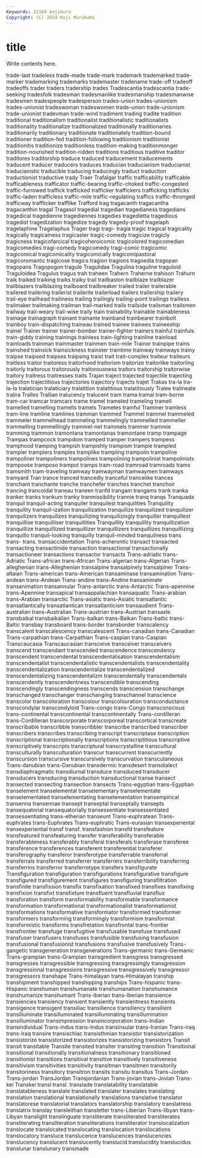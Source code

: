 ```yaml
---
Keywords: 31160 kojimura
Copyright: (C) 2024 Koji Murakami
---
```


# title

Write contents here.



 trade-last tradeless trade-made trade-mark trademark trademarked trade-marker trademarking
trademarks trademaster tradename trade-off tradeoff tradeoffs trader traders tradership trades
Tradescantia tradescantia trade-seeking tradesfolk tradesman tradesmanlike tradesmanship tradesmanwise tradesmen tradespeople
tradesperson trades-union trades-unionism trades-unionist tradeswoman tradeswomen trade-union trade-unionism trade-unionist tradevman
trade-wind tradiment trading tradite tradition traditional traditionalism traditionalist traditionalistic traditionalists
traditionality traditionalize traditionalized traditionally traditionaries traditionarily traditionary traditionate traditionately tradition-bound
traditioner tradition-fed tradition-following traditionism traditionist traditionitis traditionize traditionless tradition-making traditionmonger
tradition-nourished tradition-ridden traditions traditious traditive traditor traditores traditorship traduce traduced
traducement traducements traducent traducer traducers traduces traducian traducianism traducianist traducianistic
traducible traducing traducingly traduct traduction traductionist traductive trady Traer Trafalgar
traffic trafficability trafficable trafficableness trafficator traffic-bearing traffic-choked traffic-congested traffic-furrowed traffick
trafficked trafficker traffickers trafficking trafficks traffic-laden trafficless traffic-mile traffic-regulating traffics
traffic-thronged trafficway trafflicker trafflike Trafford trag tragacanth tragacantha tragacanthin tragal
Tragasol tragedial tragedian tragedianess tragedians tragedical tragedienne tragediennes tragedies tragedietta
tragedious tragedist tragedization tragedize tragedy tragedy-proof tragelaph tragelaphine Tragelaphus Trager
tragi tragi- tragia tragic tragical tragicality tragically tragicalness tragicaster tragic-comedy
tragicize tragicly tragicness tragicofarcical tragicoheroicomic tragicolored tragicomedian tragicomedies tragi-comedy tragicomedy
tragi-comic tragicomic tragicomical tragicomicality tragicomically tragicomipastoral tragicoromantic tragicose tragics tragion
tragions tragoedia tragopan tragopans Tragopogon tragule Tragulidae Tragulina traguline traguloid
Traguloidea Tragulus tragus trah traheen Trahern Traherne trahison Trahurn traik
traiked traiking traiks traiky trail trailbaston trailblaze trailblazer trailblazers trailblazing
trailboard trailbreaker trailed trailer trailerable trailered trailering trailerist trailerite trailerload
trailers trailership trailery trail-eye trailhead trailiness trailing trailingly trailing-point trailings
trailless trailmaker trailmaking trailman trail-marked trails trailside trailsman trailsmen trailway
trail-weary trail-wise traily train trainability trainable trainableness trainage trainagraph trainant
trainante trainband trainbearer trainbolt trainboy train-dispatching traineau trained trainee trainees
traineeship trainel Trainer trainer trainer-bomber trainer-fighter trainers trainful trainfuls train-giddy
training trainings trainless train-lighting trainline trainload trainloads trainman trainmaster trainmen
train-mile Trainor trainpipe trains trainshed trainsick trainsickness trainster traintime trainway
trainways trainy traipse traipsed traipses traipsing traist trait trait-complex traiteur
traiteurs traitless traitor traitoress traitorhood traitorism traitorize traitorlike traitorling traitorly
traitorous traitorously traitorousness traitors traitorship traitorwise traitory traitress traitresses traits
Trajan traject trajected trajectile trajecting trajection trajectitious trajectories trajectory trajects
trajet Trakas tra-la tra-la-la tralatician tralaticiary tralatition tralatitious tralatitiously Tralee
tralineate tralira Tralles Trallian tralucency tralucent tram trama tramal tram-borne
tram-car tramcar tramcars trame tramel trameled trameling tramell tramelled tramelling
tramells tramels Trametes tramful Traminer tramless tram-line tramline tramlines tramman
trammed Trammel trammel trammeled trammeler trammelhead trammeling trammelingly trammelled trammeller
trammelling trammellingly trammel-net trammels trammer trammie tramming trammon tramontana tramontanas
tramontane tramp trampage Trampas trampcock trampdom tramped tramper trampers trampess
tramphood tramping trampish trampishly trampism trample trampled trampler tramplers tramples
tramplike trampling trampolin trampoline trampoliner trampoliners trampolines trampolining trampolinist trampolinists
trampoose tramposo trampot tramps tram-road tramroad tramroads trams tramsmith tram-traveling
tramway tramwayman tramwaymen tramways tramyard Tran trance tranced trancedly tranceful
trancelike trances tranchant tranchante tranche tranchefer tranches tranchet tranchoir trancing
trancoidal traneau traneen tranfd trangam trangams trank tranka tranker tranks
trankum tranky tranmissibility trannie tranq tranqs Tranquada tranquil tranquil-acting tranquiler
tranquilest tranquilities Tranquility tranquility tranquil-ization tranquilization tranquilize tranquilized tranquilizer tranquilizers
tranquilizes tranquilizing tranquilizingly tranquiller tranquillest tranquillise tranquilliser tranquillities Tranquillity tranquillity
tranquillization tranquillize tranquillized tranquillizer tranquillizers tranquillizes tranquillizing tranquillo tranquil-looking tranquilly
tranquil-minded tranquilness trans trans- trans. transaccidentation Trans-acherontic transact transacted transacting
transactinide transaction transactional transactionally transactioneer transactions transactor transacts Trans-adriatic trans-Adriatic
Trans-african trans-African Trans-algerian trans-Algerian Trans-alleghenian trans-Alleghenian transalpine transalpinely transalpiner Trans-altaian
Trans-american trans-American transaminase transamination Trans-andean trans-Andean Trans-andine trans-Andine transanimate transanimation
transannular Trans-antarctic trans-Antarctic Trans-apennine trans-Apennine transapical transappalachian transaquatic Trans-arabian trans-Arabian
transarctic Trans-asiatic trans-Asiatic transatlantic transatlantically transatlantican transatlanticism transaudient Trans-australian trans-Australian
Trans-austrian trans-Austrian transaxle transbaikal transbaikalian Trans-balkan trans-Balkan Trans-baltic trans-Baltic transbay
transboard trans-border transborder transcalency transcalent transcalescency transcalescent Trans-canadian trans-Canadian Trans-carpathian
trans-Carpathian Trans-caspian trans-Caspian Transcaucasia Transcaucasian transceive transceiver transceivers transcend transcendant
transcended transcendence transcendency transcendent transcendental transcendentalisation transcendentalism transcendentalist transcendentalistic transcendentalists
transcendentality transcendentalization transcendentalize transcendentalized transcendentalizing transcendentalizm transcendentally transcendentals transcendently transcendentness
transcendible transcending transcendingly transcendingness transcends transcension transchange transchanged transchanger transchanging
transchannel transcience transcolor transcoloration transcolour transcolouration transconductance transcondylar transcondyloid Trans-congo
trans-Congo transconscious trans-continental transcontinental transcontinentally Trans-cordilleran trans-Cordilleran transcorporate transcorporeal transcortical
transcreate transcribable transcribble transcribbler transcribe transcribed transcriber transcribers transcribes transcribing
transcript transcriptase transcription transcriptional transcriptionally transcriptions transcriptitious transcriptive transcriptively transcripts
transcriptural transcrystalline transcultural transculturally transculturation transcur transcurrent transcurrently transcursion transcursive
transcursively transcurvation transcutaneous Trans-danubian trans-Danubian transdermic transdesert transdialect transdiaphragmatic transdiurnal
transduce transduced transducer transducers transducing transduction transductional transe transect transected
transecting transection transects Trans-egyptian trans-Egyptian transelement transelemental transelementary transelementate transelementated
transelementating transelementation transempirical transenna transennae transept transeptal transeptally transepts transequatorial
transequatorially transessentiate transessentiated transessentiating trans-etherian transeunt Trans-euphratean Trans-euphrates trans-Euphrates Trans-euphratic
Trans-eurasian transexperiental transexperiential transf transf. transfashion transfd transfeature transfeatured transfeaturing
transfer transferability transferable transferableness transferably transferal transferals transferase transferee transference
transferences transferent transferential transferer transferography transferor transferotype transferrable transferral transferrals
transferred transferrer transferrers transferribility transferring transferrins transferror transferrotype transfers transfigurate
Transfiguration transfiguration transfigurations transfigurative transfigure transfigured transfigurement transfigures transfiguring transfiltration
transfinite transfission transfix transfixation transfixed transfixes transfixing transfixion transfixt transfixture
transfluent transfluvial transflux transforation transform transformability transformable transformance transformation transformational
transformationalist transformationist transformations transformative transformator transformed transformer transformers transforming transformingly
transformism transformist transformistic transforms transfretation transfrontal trans-frontier transfrontier transfuge transfugitive
transfusable transfuse transfused transfuser transfusers transfuses transfusible transfusing transfusion transfusional
transfusionist transfusions transfusive transfusively Trans-gangetic transgeneration transgenerations Trans-germanic trans-Germanic Trans-grampian
trans-Grampian transgredient transgress transgressed transgresses transgressible transgressing transgressingly transgression transgressional
transgressions transgressive transgressively transgressor transgressors transhape Trans-himalayan trans-Himalayan tranship transhipment
transhipped transhipping tranships Trans-hispanic trans-Hispanic transhuman transhumanate transhumanation transhumance transhumanize
transhumant Trans-iberian trans-Iberian transience transiencies transiency transient transiently transientness transients
transigence transigent transiliac transilience transiliency transilient transilluminate transilluminated transilluminating transillumination
transilluminator transimpression transincorporation trans-Indian transindividual Trans-indus trans-Indus transinsular trans-Iranian Trans-iraq
trans-Iraq transire transischiac transisthmian transistor transistorization transistorize transistorized transistorizes transistorizing
transistors Transit transit transitable Transite transited transiter transiting transition Transitional
transitional transitionally transitionalness transitionary transitioned transitionist transitions transitival transitive transitively
transitiveness transitivism transitivities transitivity transitman transitmen transitorily transitoriness transitory transitron
transits transitu transitus Trans-Jordan Trans-jordan TransJordan Transjordanian Trans-jovian trans-Jovian Trans-kei
Transkei transl transl. translade translatability translatable translatableness translate translated translater
translates translating translation translational translationally translations translative translator translatorese translatorial
translators translatorship translatory translatress translatrix translay transleithan transletter trans-Liberian Trans-libyan
trans-Libyan translight translinguate transliterate transliterated transliterates transliterating transliteration transliterations transliterator
translocalization translocate translocated translocating translocation translocations translocatory transluce translucence translucences
translucencies translucency translucent translucently translucid translucidity translucidus translunar translunary transmade
